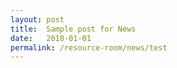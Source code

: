 ```yaml
---
layout: post
title:  Sample post for News
date:   2018-01-01
permalink: /resource-room/news/test
---
```

